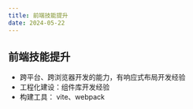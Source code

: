```yaml
---
title: 前端技能提升
date: 2024-05-22
---
```


## 前端技能提升
- 跨平台、跨浏览器开发的能力，有响应式布局开发经验
- 工程化建设：组件库开发经验
- 构建工具： vite、webpack
